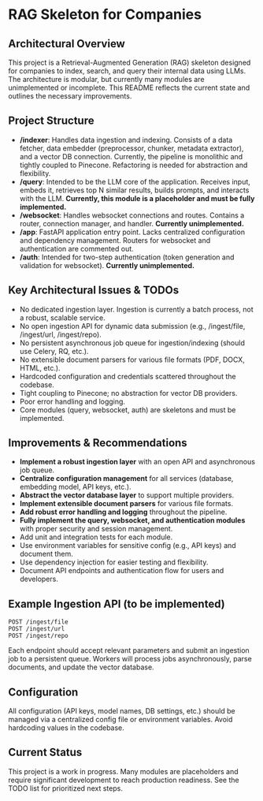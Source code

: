 # RAG Skeleton for Companies

## Architectural Overview

This project is a Retrieval-Augmented Generation (RAG) skeleton designed for companies to index, search, and query their internal data using LLMs. The architecture is modular, but currently many modules are unimplemented or incomplete. This README reflects the current state and outlines the necessary improvements.

## Project Structure

- **/indexer**: Handles data ingestion and indexing. Consists of a data fetcher, data embedder (preprocessor, chunker, metadata extractor), and a vector DB connection. Currently, the pipeline is monolithic and tightly coupled to Pinecone. Refactoring is needed for abstraction and flexibility.
- **/query**: Intended to be the LLM core of the application. Receives input, embeds it, retrieves top N similar results, builds prompts, and interacts with the LLM. **Currently, this module is a placeholder and must be fully implemented.**
- **/websocket**: Handles websocket connections and routes. Contains a router, connection manager, and handler. **Currently unimplemented.**
- **/app**: FastAPI application entry point. Lacks centralized configuration and dependency management. Routers for websocket and authentication are commented out.
- **/auth**: Intended for two-step authentication (token generation and validation for websocket). **Currently unimplemented.**

## Key Architectural Issues & TODOs

- No dedicated ingestion layer. Ingestion is currently a batch process, not a robust, scalable service.
- No open ingestion API for dynamic data submission (e.g., /ingest/file, /ingest/url, /ingest/repo).
- No persistent asynchronous job queue for ingestion/indexing (should use Celery, RQ, etc.).
- No extensible document parsers for various file formats (PDF, DOCX, HTML, etc.).
- Hardcoded configuration and credentials scattered throughout the codebase.
- Tight coupling to Pinecone; no abstraction for vector DB providers.
- Poor error handling and logging.
- Core modules (query, websocket, auth) are skeletons and must be implemented.

## Improvements & Recommendations

- **Implement a robust ingestion layer** with an open API and asynchronous job queue.
- **Centralize configuration management** for all services (database, embedding model, API keys, etc.).
- **Abstract the vector database layer** to support multiple providers.
- **Implement extensible document parsers** for various file formats.
- **Add robust error handling and logging** throughout the pipeline.
- **Fully implement the query, websocket, and authentication modules** with proper security and session management.
- Add unit and integration tests for each module.
- Use environment variables for sensitive config (e.g., API keys) and document them.
- Use dependency injection for easier testing and flexibility.
- Document API endpoints and authentication flow for users and developers.

## Example Ingestion API (to be implemented)

```
POST /ingest/file
POST /ingest/url
POST /ingest/repo
```
Each endpoint should accept relevant parameters and submit an ingestion job to a persistent queue. Workers will process jobs asynchronously, parse documents, and update the vector database.

## Configuration

All configuration (API keys, model names, DB settings, etc.) should be managed via a centralized config file or environment variables. Avoid hardcoding values in the codebase.

## Current Status

This project is a work in progress. Many modules are placeholders and require significant development to reach production readiness. See the TODO list for prioritized next steps.